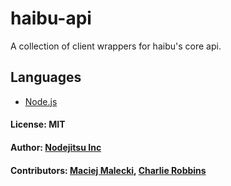 # haibu-api

A collection of client wrappers for haibu's core api.

## Languages

* [Node.js](https://github.com/nodejitsu/haibu-api/tree/master/node.js)

#### License: MIT
#### Author: [Nodejitsu Inc](http://nodejitsu.com)
#### Contributors: [Maciej Malecki](http://github.com/mmalecki), [Charlie Robbins](http://github.com/indexzero)